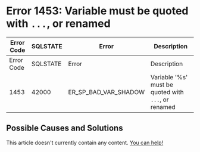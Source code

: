 
# Error 1453: Variable must be quoted with `...`, or renamed


| Error Code | SQLSTATE | Error | Description |
| --- | --- | --- | --- |
| Error Code | SQLSTATE | Error | Description |
| 1453 | 42000 | ER_SP_BAD_VAR_SHADOW | Variable '%s' must be quoted with `...`, or renamed |




## Possible Causes and Solutions


This article doesn't currently contain any content. [You can help!](/kb/en/writing-and-editing-knowledge-base-articles/)

